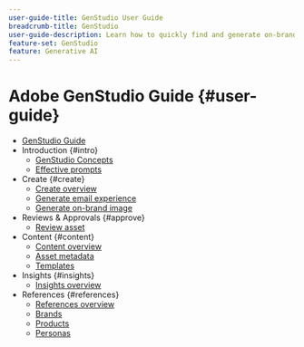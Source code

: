```yaml
---
user-guide-title: GenStudio User Guide 
breadcrumb-title: GenStudio
user-guide-description: Learn how to quickly find and generate on-brand assets, create variations, and optimize experiences based on real-time content performance insights.
feature-set: GenStudio
feature: Generative AI
---
```


# Adobe GenStudio Guide {#user-guide}

+ [GenStudio Guide](home.md)
+ Introduction {#intro}
    + [GenStudio Concepts](concepts.md)
    + [Effective prompts](effective-prompts.md)
+ Create {#create}
    + [Create overview](create/overview.md)
    + [Generate email experience](create/generate-email.md)
    + [Generate on-brand image](create/generate-image.md)
+ Reviews & Approvals {#approve}
    + [Review asset](activation/review-process.md)
+ Content {#content}
    + [Content overview](content/overview.md)
    + [Asset metadata](content/metadata.md)
    + [Templates](content/templates.md)
+ Insights {#insights}
    + [Insights overview](insights/overview.md)
+ References {#references}
    + [References overview](references/overview.md)
    + [Brands](references/brands.md)
    + [Products](references/products.md)
    + [Personas](references/personas.md)
